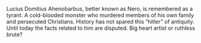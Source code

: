Lucius Domitius Ahenobarbus, better known as Nero, is remembered as a tyrant. A cold-blooded monster who murdered members of his own family and persecuted Christians. History has not spared this “hitler” of antiquity. Until today the facts related to him are disputed. Big heart artist or ruthless brute?  
